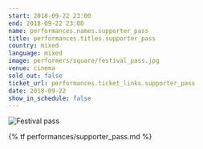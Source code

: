 ```yaml
---
start: 2018-09-22 23:00
end: 2018-09-22 23:00
name: performances.names.supporter_pass
title: performances.titles.supporter_pass
country: mixed
language: mixed
image: performers/square/festival_pass.jpg
venue: cinema
sold_out: false
ticket_url: performances.ticket_links.supporter_pass
date: 2018-09-22
show_in_schedule: false
---
```


<picture>
    <source media="(min-width: 1200px)" srcset="{% asset performers/wide/festival_pass.jpg @path %}">
    <source media="(min-width: 768px)" srcset="{% asset performers/wide/festival_pass.jpg @path %}">
    <img src="{% asset performers/square/festival_pass.jpg @path %}" alt="Festival pass">
</picture>

{% tf performances/supporter_pass.md %}
